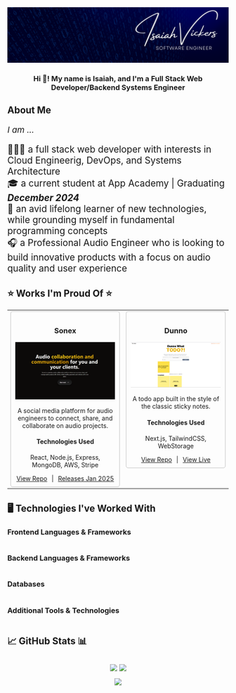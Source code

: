 <link rel="stylesheet" href="https://cdn.jsdelivr.net/gh/devicons/devicon@latest/devicon.min.css">

<div>
  <img src="./images/isaiah-vickers_banner.png" />
</div>

<h3 align="center">Hi 👋! My name is Isaiah, and I'm a Full Stack Web Developer/Backend Systems Engineer</h3>

<h2>About Me</h2>
<p style="font-size: 1.2rem; font-style: italic;">I am ...</p>
<p style="font-size: 1.3rem;">
  👨🏾‍💻 a full stack web developer with interests in Cloud Engineerig, DevOps, and Systems Architecture
  <br/>
  🎓 a current student at App Academy | Graduating <strong><em>December 2024</em></strong>
  <br/>
  🧠 an avid lifelong learner of new technologies, while grounding myself in fundamental programming concepts
  <br/>
  🎧 a Professional Audio Engineer who is looking to build innovative products with a focus on audio quality and user experience
</p>

## ⭐ Works I'm Proud Of ⭐

<table>
  <tbody>
    <tr>
      <td valign="top">
        <div align="center" style="border: 1px solid #c1c1c1; border-radius: 5px; padding: 10px; height: 100%;">
          <div>
            <h3>Sonex</h3>
            <img src="./images/sonex_demo.png" width="100%" />
            <p>
              A social media platform for audio engineers to connect, share, and collaborate on audio projects.
            </p>
          </div>
          <div>
            <h4>Technologies Used</h4>
            <p>React, Node.js, Express, MongoDB, AWS, Stripe</p>
          </div>
          <div style="display: flex; justify-content: center; align-items: center; gap: 10px;">
            <a href="https://github.com/izzymadethat/sonex" rel="nofollow">View Repo</a>
            <span>|</span>
            <a href="#">Releases Jan 2025</a>
          </div>
        </div>
      </td>
      <td valign="top">
        <div align="center" style="border: 1px solid #c1c1c1; border-radius: 5px; padding: 10px; height: 100%;">
          <div>
            <h3>Dunno</h3>
            <img src="./images/dunno_demo.png" width="100%" />
            <p>
              A todo app built in the style of the classic sticky notes.
            </p>
          </div>
          <div>
            <h4>Technologies Used</h4>
            <p>Next.js, TailwindCSS, WebStorage</p>
          </div>
          <div style="display: flex; justify-content: center; align-items: center; gap: 10px;">
            <a href="https://github.com/izzymadethat/dunno-todoapp" rel="nofollow">View Repo</a>
            <span>|</span>
            <a href="https://dunno-todoapp.vercel.app/" rel="nofollow" target="_blank">View Live</a>
          </div>
        </div>
      </td>
    </tr>
  </tbody>
</table>

## 🖥️ Technologies I've Worked With
<h3>Frontend Languages & Frameworks</h3>
<div  style="display: flex; ; align-items: center; font-size: 3.5rem;">
  <i class="devicon-html5-plain-wordmark colored"></i>
  <i class="devicon-css3-plain-wordmark colored"></i>
  <i class="devicon-javascript-plain colored"></i>
  <i class="devicon-typescript-plain colored"></i>
  <i class="devicon-react-original colored"></i>
  <i class="devicon-nextjs-plain colored"></i>
  <i class="devicon-redux-original colored"></i>
  <i class="devicon-tailwindcss-plain colored"></i>
  <i class="devicon-sass-original colored"></i>
</div>

<h3>Backend Languages & Frameworks</h3>
<div  style="display: flex; ; align-items: center; font-size: 3.5rem;">
  <i class="devicon-python-plain colored"></i>
  <i class="devicon-flask-original colored" style="color: #c1c1c1;"></i>
  <i class="devicon-nodejs-plain colored"></i>
  <i class="devicon-rails-plain colored"></i>
  <i class="devicon-express-original colored"></i>
  <i class="devicon-csharp-plain colored"></i>
  <i class="devicon-amazonwebservices-plain colored"></i>
  <i class="devicon-firebase-plain colored"></i>
  <i class="devicon-supabase-plain colored"></i>
</div>

<h3>Databases</h3>
<div  style="display: flex; align-items: center; font-size: 3.5rem;">
  <i class="devicon-postgresql-plain colored"></i>
  <i class="devicon-mysql-plain colored"></i>
  <i class="devicon-sqlite-plain colored"></i>
  <i class="devicon-mongodb-plain colored"></i>
  <i class="devicon-sqlalchemy-plain-wordmark"></i>
  <i class="devicon-sequelize-plain colored"></i>
  <i class="devicon-prisma-original colored"></i>
  <i class="devicon-mongoose-original-wordmark colored"></i>
</div>

<h3>Additional Tools & Technologies</h3>
<div  style="display: flex; ; align-items: center; font-size: 3.5rem;">
  <i class="devicon-linux-plain colored"></i>
  <i class="devicon-docker-plain colored"></i>
  <i class="devicon-kubernetes-plain colored"></i>
  <i class="devicon-git-plain colored"></i>
  <i class="devicon-github-original colored"></i>
</div>

<h2>📈 GitHub Stats 📊</h2>

###

<div style="display: flex; margin-top: 32px; justify-content: center; gap: 5px;">
  <img src="https://github-readme-stats.vercel.app/api?username=izzymadethat&theme=tokyonight&show_icons=true&hide_border=true&count_private=true"></img>
   <img src="https://github-readme-stats.vercel.app/api/top-langs/?username=izzymadethat&theme=tokyonight&show_icons=true&hide_border=true&layout=compact"></img>
  
</div>

<div align="center" style="margin-top: 16px;">
 <img src="https://github-readme-streak-stats.herokuapp.com/?user=izzymadethat&theme=tokyonight&hide_border=true"></img>
</div>
 

###

<!-- <div align="center">
  <a href="https://discord.com/channels/isaiah_vickers" target="_blank">
    <img src="https://img.shields.io/static/v1?message=Discord&logo=discord&label=&color=7289DA&logoColor=white&labelColor=&style=for-the-badge" height="35" alt="discord logo"  />
  </a>
  <a href="mailto:isaiah.vickers@outlook.com" target="_blank">
    <img src="https://img.shields.io/static/v1?message=Gmail&logo=gmail&label=&color=D14836&logoColor=white&labelColor=&style=for-the-badge" height="35" alt="gmail logo"  />
  </a>
  <a href="https://www.linkedin.com/in/isaiah-vickers/" target="_blank">
    <img src="https://img.shields.io/static/v1?message=LinkedIn&logo=linkedin&label=&color=0077B5&logoColor=white&labelColor=&style=for-the-badge" height="35" alt="linkedin logo"  />
  </a>
</div>

###

<br clear="both">


### -->

<!---
izzymadethat/izzymadethat is a ✨ special ✨ repository because its `README.md` (this file) appears on your GitHub profile.
You can click the Preview link to take a look at your changes.
--->

